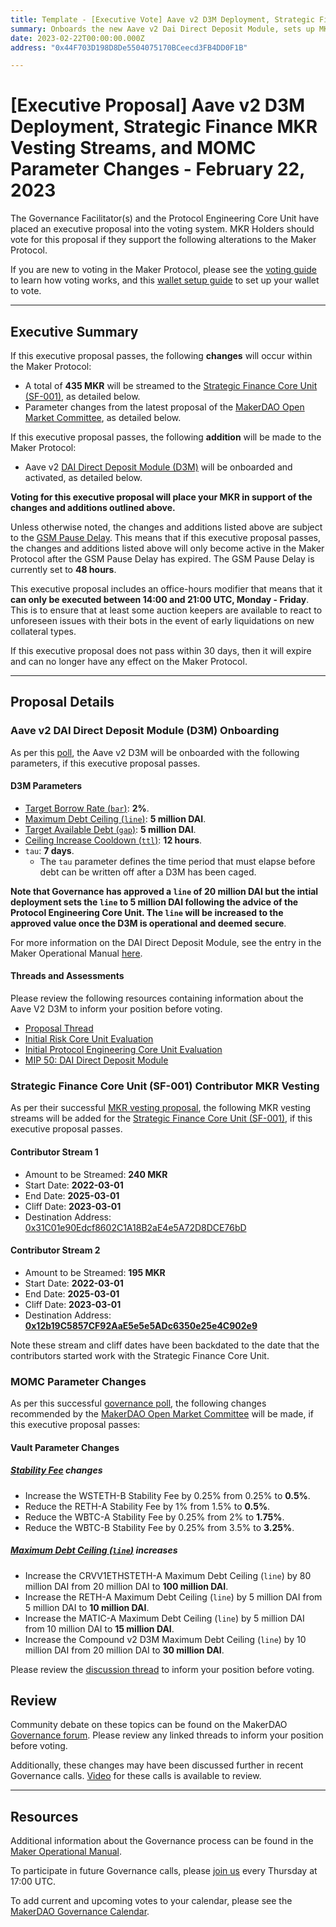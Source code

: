 ```yaml
---
title: Template - [Executive Vote] Aave v2 D3M Deployment, Strategic Finance MKR Vesting Streams, and MOMC Parameter Changes - February 22, 2023
summary: Onboards the new Aave v2 Dai Direct Deposit Module, sets up MKR vesting streams for Strategic Finance Core Unit (SF-001) contributors, and latest MOMC parameter changes.
date: 2023-02-22T00:00:00.000Z
address: "0x44F703D198D8De5504075170BCeecd3FB4DD0F1B"

---
```

# [Executive Proposal] Aave v2 D3M Deployment, Strategic Finance MKR Vesting Streams, and MOMC Parameter Changes - February 22, 2023

The Governance Facilitator(s) and the Protocol Engineering Core Unit have placed an executive proposal into the voting system. MKR Holders should vote for this proposal if they support the following alterations to the Maker Protocol.

If you are new to voting in the Maker Protocol, please see the [voting guide](https://community-development.makerdao.com/en/learn/governance/how-voting-works/) to learn how voting works, and this [wallet setup guide](https://community-development.makerdao.com/en/learn/governance/voting-setup/) to set up your wallet to vote.

---

## Executive Summary

If this executive proposal passes, the following **changes** will occur within the Maker Protocol:
- A total of **435 MKR** will be streamed to the [Strategic Finance Core Unit (SF-001)](https://mips.makerdao.com/mips/details/MIP39c2SP36), as detailed below.
- Parameter changes from the latest proposal of the [MakerDAO Open Market Committee](https://forum.makerdao.com/t/parameter-proposal-group-makerdao-open-market-committee/7355), as detailed below.

If this executive proposal passes, the following **addition** will be made to the Maker Protocol:
- Aave v2 [DAI Direct Deposit Module (D3M)](https://manual.makerdao.com/module-index/module-dai-direct-deposit) will be onboarded and activated, as detailed below. 

**Voting for this executive proposal will place your MKR in support of the changes and additions outlined above.**

Unless otherwise noted, the changes and additions listed above are subject to the [GSM Pause Delay](https://manual.makerdao.com/parameter-index/core/param-gsm-pause-delay). This means that if this executive proposal passes, the changes and additions listed above will only become active in the Maker Protocol after the GSM Pause Delay has expired. The GSM Pause Delay is currently set to **48 hours**.

This executive proposal includes an office-hours modifier that means that it **can only be executed between 14:00 and 21:00 UTC, Monday - Friday**. This is to ensure that at least some auction keepers are available to react to unforeseen issues with their bots in the event of early liquidations on new collateral types.

If this executive proposal does not pass within 30 days, then it will expire and can no longer have any effect on the Maker Protocol.

---

## Proposal Details

### Aave v2 DAI Direct Deposit Module (D3M) Onboarding

As per this [poll](https://vote.makerdao.com/polling/QmUMyywc#poll-detail), the Aave v2 D3M will be onboarded with the following parameters, if this executive proposal passes. 

#### D3M Parameters

* [Target Borrow Rate (`bar`)](https://manual.makerdao.com/module-index/module-dai-direct-deposit#target-borrow-rate-bar): **2%**.
* [Maximum Debt Ceiling (`line`)](https://manual.makerdao.com/module-index/module-dciam#maximum-debt-ceiling-line): **5 million DAI**.
* [Target Available Debt (`gap`)](https://manual.makerdao.com/module-index/module-dciam#target-available-debt-gap): **5 million DAI**.
* [Ceiling Increase Cooldown (`ttl`)](https://manual.makerdao.com/module-index/module-dciam#ceiling-increase-cooldown-ttl): **12 hours**.
* `tau`: **7 days**.
	* The `tau` parameter defines the time period that must elapse before debt can be written off after a D3M has been caged.

**Note that Governance has approved a `line` of 20 million DAI but the intial deployment sets the `line` to 5 million DAI following the advice of the Protocol Engineering Core Unit. The `line` will be increased to the approved value once the D3M is operational and deemed secure**. 

For more information on the DAI Direct Deposit Module, see the entry in the Maker Operational Manual [here](https://manual.makerdao.com/module-index/module-dai-direct-deposit).

#### Threads and Assessments 

Please review the following resources containing information about the Aave V2 D3M to inform your position before voting.
* [Proposal Thread](https://forum.makerdao.com/t/parameter-changes-proposal-ppg-omc-001-2-february-2023/19637)
* [Initial Risk Core Unit Evaluation](https://forum.makerdao.com/t/d3m-risk-assessment/9353)
* [Initial Protocol Engineering Core Unit Evaluation](https://forum.makerdao.com/t/direct-aavev2-dai-direct-deposit-module-technical-assessment/10751)
* [MIP 50: DAI Direct Deposit Module](https://mips.makerdao.com/mips/details/MIP50)

### Strategic Finance Core Unit (SF-001) Contributor MKR Vesting

As per their successful [MKR vesting proposal](https://mips.makerdao.com/mips/details/MIP40c3SP48), the following MKR vesting streams will be added for the [Strategic Finance Core Unit (SF-001)](https://mips.makerdao.com/mips/details/MIP39c2SP36), if this executive proposal passes. 

#### Contributor Stream 1

- Amount to be Streamed: **240 MKR**
- Start Date: **2022-03-01**
- End Date: **2025-03-01**
- Cliff Date: **2023-03-01**
- Destination Address: [0x31C01e90Edcf8602C1A18B2aE4e5A72D8DCE76bD](https://etherscan.io/address/0x31C01e90Edcf8602C1A18B2aE4e5A72D8DCE76bD)

#### Contributor Stream 2

- Amount to be Streamed: **195 MKR**
- Start Date: **2022-03-01**
- End Date: **2025-03-01**
- Cliff Date: **2023-03-01**
- Destination Address: **[0x12b19C5857CF92AaE5e5e5ADc6350e25e4C902e9](https://etherscan.io/address/0x12b19C5857CF92AaE5e5e5ADc6350e25e4C902e9)**

Note these stream and cliff dates have been backdated to the date that the contributors started work with the Strategic Finance Core Unit.

### MOMC Parameter Changes

As per this successful [governance poll](https://vote.makerdao.com/polling/QmUMyywc), the following changes recommended by the [MakerDAO Open Market Committee](https://forum.makerdao.com/t/parameter-proposal-group-makerdao-open-market-committee/7355) will be made, if this executive proposal passes:

#### Vault Parameter Changes

##### [Stability Fee](https://manual.makerdao.com/parameter-index/vault-risk/param-stability-fee) changes

* Increase the WSTETH-B Stability Fee by 0.25% from 0.25% to **0.5%**.
* Reduce the RETH-A Stability Fee by 1% from 1.5% to **0.5%**.
* Reduce the WBTC-A Stability Fee by 0.25% from 2% to **1.75%**.
* Reduce the WBTC-B Stability Fee by 0.25% from 3.5% to **3.25%**.

##### [Maximum Debt Ceiling (`line`)](https://manual.makerdao.com/module-index/module-dciam#maximum-debt-ceiling-line) increases

* Increase the CRVV1ETHSTETH-A Maximum Debt Ceiling (`line`) by 80 million DAI from 20 million DAI to **100 million DAI**.
* Increase the RETH-A Maximum Debt Ceiling (`line`) by 5 million DAI from 5 million DAI to **10 million DAI**.
* Increase the MATIC-A Maximum Debt Ceiling (`line`) by 5 million DAI from 10 million DAI to **15 million DAI**.
* Increase the Compound v2 D3M Maximum Debt Ceiling (`line`) by 10 million DAI from 20 million DAI to **30 million DAI**.

Please review the [discussion thread](https://forum.makerdao.com/t/parameter-changes-proposal-ppg-omc-001-2-february-2023/19637) to inform your position before voting.

## Review

Community debate on these topics can be found on the MakerDAO [Governance forum](https://forum.makerdao.com/). Please review any linked threads to inform your position before voting.

Additionally, these changes may have been discussed further in recent Governance calls. [Video](https://www.youtube.com/playlist?list=PLLzkWCj8ywWNq5-90-Id6VPSsrk4OWVan) for these calls is available to review.

---

## Resources

Additional information about the Governance process can be found in the [Maker Operational Manual](https://manual.makerdao.com).

To participate in future Governance calls, please [join us](https://forum.makerdao.com/tag/pubcall-:-governance-and-risk) every Thursday at 17:00 UTC.

To add current and upcoming votes to your calendar, please see the [MakerDAO Governance Calendar](https://manual.makerdao.com/makerdao/calendars/governance-calendar).